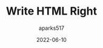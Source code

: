 ---
author: aparks517
date: 2022-06-10
permalink: false
tags:
  - html
  - optimization
target_url: http://lofi.limo/blog/write-html-right
title: Write HTML Right
---